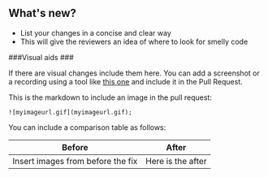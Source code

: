 ## What's new? ##

- List your changes in a concise and clear way
- This will give the reviewers an idea of where to look for smelly code

###Visual aids ###

If there are visual changes include them here. You can add a screenshot or a recording using a tool like [this one](https://recordit.co/) and include it in the Pull Request.

This is the markdown to include an image in the pull request:

```
![myimageurl.gif](myimageurl.gif);
```

You can include a comparison table as follows:

| Before | After   |
|---|---|
| Insert images from before the fix | Here is the after |



